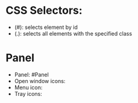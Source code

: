 # CSS Selectors:
- (#): selects element by id
- (.): selects all elements with the specified class 

# Panel
- Panel: #Panel
- Open window icons:
- Menu icon:
- Tray icons:
